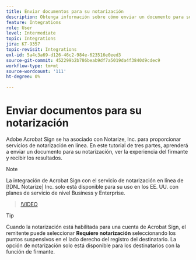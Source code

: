```yaml
---
title: Enviar documentos para su notarización
description: Obtenga información sobre cómo enviar un documento para su notarización
feature: Integrations
role: User
level: Intermediate
topic: Integrations
jira: KT-9357
topic-revisit: Integrations
exl-id: 5a4c3a69-d126-46c2-984e-623516e0eed3
source-git-commit: 452299b2b786beab9df7a5019da4f3840d9cdec9
workflow-type: tm+mt
source-wordcount: '111'
ht-degree: 0%

---
```


# Enviar documentos para su notarización

Adobe Acrobat Sign se ha asociado con Notarize, Inc. para proporcionar servicios de notarización en línea. En este tutorial de tres partes, aprenderá a enviar un documento para su notarización, ver la experiencia del firmante y recibir los resultados.

>[!NOTE]
>
>La integración de Acrobat Sign con el servicio de notarización en línea de [!DNL Notarize] Inc. solo está disponible para su uso en los EE. UU. con planes de servicio de nivel Business y Enterprise.

>[!VIDEO](https://video.tv.adobe.com/v/3420667?quality=12&learn=on&hidetitle=true&captions=spa)

>[!TIP]
>
>Cuando la notarización está habilitada para una cuenta de Acrobat Sign, el remitente puede seleccionar **Requiere notarización** seleccionando los puntos suspensivos en el lado derecho del registro del destinatario. La opción de notarización solo está disponible para los destinatarios con la función de firmante.
